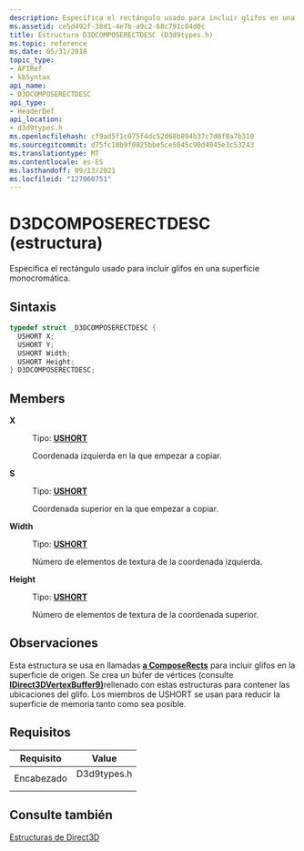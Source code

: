 ```yaml
---
description: Especifica el rectángulo usado para incluir glifos en una superficie monocromática.
ms.assetid: ce5d492f-38d1-4e7b-a9c2-68c791c84d0c
title: Estructura D3DCOMPOSERECTDESC (D3d9types.h)
ms.topic: reference
ms.date: 05/31/2018
topic_type:
- APIRef
- kbSyntax
api_name:
- D3DCOMPOSERECTDESC
api_type:
- HeaderDef
api_location:
- d3d9types.h
ms.openlocfilehash: cf9ad5f1c075f4dc52d68b894b37c7d0f0a7b310
ms.sourcegitcommit: d75fc10b9f0825bbe5ce5045c90d4045e3c53243
ms.translationtype: MT
ms.contentlocale: es-ES
ms.lasthandoff: 09/13/2021
ms.locfileid: "127060751"
---
```

# <a name="d3dcomposerectdesc-structure"></a>D3DCOMPOSERECTDESC (estructura)

Especifica el rectángulo usado para incluir glifos en una superficie monocromática.

## <a name="syntax"></a>Sintaxis


```C++
typedef struct _D3DCOMPOSERECTDESC {
  USHORT X;
  USHORT Y;
  USHORT Width;
  USHORT Height;
} D3DCOMPOSERECTDESC;
```



## <a name="members"></a>Members

<dl> <dt>

**X**
</dt> <dd>

Tipo: **[ **USHORT**](../winprog/windows-data-types.md)**

</dd> <dd>

Coordenada izquierda en la que empezar a copiar.

</dd> <dt>

**S**
</dt> <dd>

Tipo: **[ **USHORT**](../winprog/windows-data-types.md)**

</dd> <dd>

Coordenada superior en la que empezar a copiar.

</dd> <dt>

**Width**
</dt> <dd>

Tipo: **[ **USHORT**](../winprog/windows-data-types.md)**

</dd> <dd>

Número de elementos de textura de la coordenada izquierda.

</dd> <dt>

**Height**
</dt> <dd>

Tipo: **[ **USHORT**](../winprog/windows-data-types.md)**

</dd> <dd>

Número de elementos de textura de la coordenada superior.

</dd> </dl>

## <a name="remarks"></a>Observaciones

Esta estructura se usa en llamadas [**a ComposeRects**](/windows/desktop/api/d3d9/nf-d3d9-idirect3ddevice9ex-composerects) para incluir glifos en la superficie de origen. Se crea un búfer de vértices (consulte [**IDirect3DVertexBuffer9)**](/windows/win32/api/d3d9helper/nn-d3d9helper-idirect3dvertexbuffer9)rellenado con estas estructuras para contener las ubicaciones del glifo. Los miembros de USHORT se usan para reducir la superficie de memoria tanto como sea posible.

## <a name="requirements"></a>Requisitos



| Requisito | Value |
|-------------------|----------------------------------------------------------------------------------------|
| Encabezado<br/> | <dl> <dt>D3d9types.h</dt> </dl> |



## <a name="see-also"></a>Consulte también

<dl> <dt>

[Estructuras de Direct3D](dx9-graphics-reference-d3d-structures.md)
</dt> </dl>

 

 
